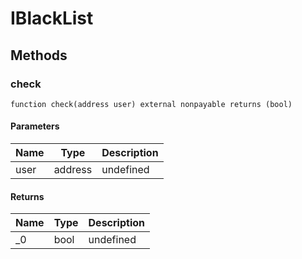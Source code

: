 # IBlackList









## Methods

### check

```solidity
function check(address user) external nonpayable returns (bool)
```





#### Parameters

| Name | Type | Description |
|---|---|---|
| user | address | undefined |

#### Returns

| Name | Type | Description |
|---|---|---|
| _0 | bool | undefined |




